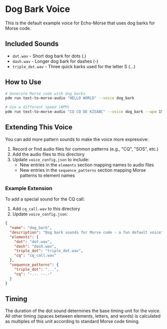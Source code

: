 # Dog Bark Voice

This is the default example voice for Echo-Morse that uses dog barks for Morse code.

## Included Sounds

- `dot.wav` - Short dog bark for dots (.)
- `dash.wav` - Longer dog bark for dashes (-)
- `triple_dot.wav` - Three quick barks used for the letter S (...)

## How to Use

```bash
# Generate Morse code with dog barks
pdm run text-to-morse-audio "HELLO WORLD" --voice dog_bark

# Use a different speed (WPM)
pdm run text-to-morse-audio "CQ CQ DE KI5ABC" --voice dog_bark --wpm 15
```

## Extending This Voice

You can add more pattern sounds to make the voice more expressive:

1. Record or find audio files for common patterns (e.g., "CQ", "SOS", etc.)
2. Add the audio files to this directory
3. Update `voice_config.json` to include:
   - New entries in the `elements` section mapping names to audio files
   - New entries in the `sequence_patterns` section mapping Morse patterns to element names

### Example Extension

To add a special sound for the CQ call:

1. Add `cq_call.wav` to this directory
2. Update `voice_config.json`:

```json
{
  "name": "dog_bark",
  "description": "Dog bark sounds for Morse code - a fun default voice",
  "elements": {
    "dot": "dot.wav",
    "dash": "dash.wav",
    "triple_dot": "triple_dot.wav",
    "cq": "cq_call.wav"
  },
  "sequence_patterns": {
    "triple_dot": "...",
    "cq": "-.-. --.-"
  }
}
```

## Timing

The duration of the dot sound determines the base timing unit for the voice. All other timing (spaces between elements, letters, and words) is calculated as multiples of this unit according to standard Morse code timing. 
